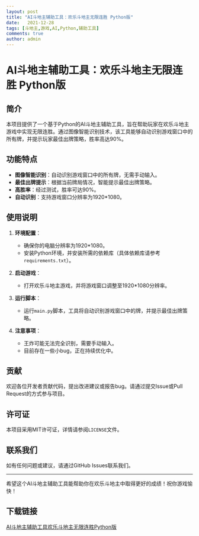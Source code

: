 ```yaml
---
layout: post
title: "AI斗地主辅助工具：欢乐斗地主无限连胜 Python版"
date:   2021-12-28
tags: [斗地主,游戏,AI,Python,辅助工具]
comments: true
author: admin
---
```

# AI斗地主辅助工具：欢乐斗地主无限连胜 Python版

## 简介

本项目提供了一个基于Python的AI斗地主辅助工具，旨在帮助玩家在欢乐斗地主游戏中实现无限连胜。通过图像智能识别技术，该工具能够自动识别游戏窗口中的所有牌，并提示玩家最佳出牌策略，胜率高达90%。

## 功能特点

- **图像智能识别**：自动识别游戏窗口中的所有牌，无需手动输入。
- **最佳出牌提示**：根据当前牌局情况，智能提示最佳出牌策略。
- **高胜率**：经过测试，胜率可达90%。
- **自动识别**：支持游戏窗口分辨率为1920*1080。

## 使用说明

1. **环境配置**：
   - 确保你的电脑分辨率为1920*1080。
   - 安装Python环境，并安装所需的依赖库（具体依赖库请参考`requirements.txt`）。

2. **启动游戏**：
   - 打开欢乐斗地主游戏，并将游戏窗口调整至1920*1080分辨率。

3. **运行脚本**：
   - 运行`main.py`脚本，工具将自动识别游戏窗口中的牌，并提示最佳出牌策略。

4. **注意事项**：
   - 王炸可能无法完全识别，需要手动输入。
   - 目前存在一些小bug，正在持续优化中。

## 贡献

欢迎各位开发者贡献代码，提出改进建议或报告bug。请通过提交Issue或Pull Request的方式参与项目。

## 许可证

本项目采用MIT许可证，详情请参阅`LICENSE`文件。

## 联系我们

如有任何问题或建议，请通过GitHub Issues联系我们。

---

希望这个AI斗地主辅助工具能帮助你在欢乐斗地主中取得更好的成绩！祝你游戏愉快！

## 下载链接

[AI斗地主辅助工具欢乐斗地主无限连胜Python版](https://pan.quark.cn/s/0bbd68d5026f)